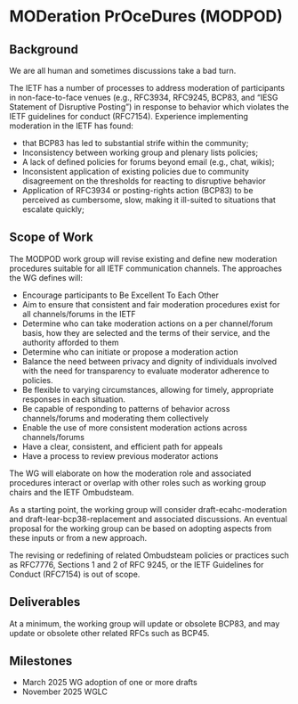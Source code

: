 # MODeration PrOceDures (MODPOD)

## Background

We are all human and sometimes discussions take a bad turn.

The IETF has a number of processes to address moderation of participants in non-face-to-face venues (e.g., RFC3934, RFC9245, BCP83, and “IESG Statement of Disruptive Posting”) in response to behavior which violates the IETF guidelines for conduct (RFC7154).  Experience implementing moderation in the IETF has found:

- that BCP83 has led to substantial strife within the community; 
- Inconsistency between working group and plenary lists policies;
- A lack of defined policies for forums beyond email (e.g., chat, wikis);
- Inconsistent application of existing policies due to community disagreement on the thresholds for reacting to disruptive behavior
- Application of RFC3934 or posting-rights action (BCP83) to be perceived as cumbersome, slow, making it ill-suited to situations that escalate quickly;


## Scope of Work

The MODPOD work group will revise existing and define new moderation procedures suitable for all IETF communication channels.  The approaches the WG defines will:

- Encourage participants to Be Excellent To Each Other
- Aim to ensure that consistent and fair moderation procedures exist for all channels/forums in the IETF
- Determine who can take moderation actions on a per channel/forum basis, how they are selected and the terms of their service, and the authority afforded to them
- Determine who can initiate or propose a moderation action
- Balance the need between privacy and dignity of individuals involved with the need for transparency to evaluate moderator adherence to policies.
- Be flexible to varying circumstances, allowing for timely, appropriate responses in each situation.
- Be capable of responding to patterns of behavior across channels/forums and moderating them collectively
- Enable the use of more consistent moderation actions across channels/forums
- Have a clear, consistent, and efficient path for appeals
- Have a process to review previous moderator actions

The WG will elaborate on how the moderation role and associated procedures interact or overlap with other roles such as working group chairs and the IETF Ombudsteam.

As a starting point, the working group will consider draft-ecahc-moderation and draft-lear-bcp38-replacement and associated discussions.  An eventual proposal for the working group can be based on adopting aspects from these inputs or from a new approach.

The revising or redefining of related Ombudsteam policies or practices such as RFC7776, Sections 1 and 2 of RFC 9245, or the IETF Guidelines for Conduct (RFC7154) is out of scope.

## Deliverables

At a minimum, the working group will update or obsolete BCP83, and may update or obsolete other related RFCs such as BCP45.

## Milestones

- March 2025 WG adoption of one or more drafts
- November 2025 WGLC
